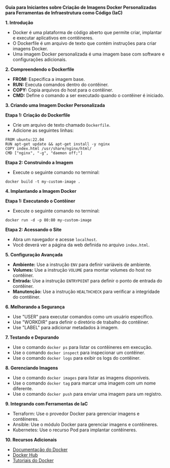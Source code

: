 **Guia para Iniciantes sobre Criação de Imagens Docker Personalizadas para Ferramentas de Infraestrutura como Código (IaC)**

**1. Introdução**

* Docker é uma plataforma de código aberto que permite criar, implantar e executar aplicativos em contêineres.
* O Dockerfile é um arquivo de texto que contém instruções para criar imagens Docker.
* Uma imagem Docker personalizada é uma imagem base com software e configurações adicionais.

**2. Compreendendo o Dockerfile**

* **FROM:** Especifica a imagem base.
* **RUN:** Executa comandos dentro do contêiner.
* **COPY:** Copia arquivos do host para o contêiner.
* **CMD:** Define o comando a ser executado quando o contêiner é iniciado.

**3. Criando uma Imagem Docker Personalizada**

**Etapa 1: Criação do Dockerfile**

* Crie um arquivo de texto chamado `Dockerfile`.
* Adicione as seguintes linhas:
```
FROM ubuntu:22.04
RUN apt-get update && apt-get install -y nginx
COPY index.html /usr/share/nginx/html/
CMD ["nginx", "-g", "daemon off;"]
```

**Etapa 2: Construindo a Imagem**

* Execute o seguinte comando no terminal:
```
docker build -t my-custom-image .
```

**4. Implantando a Imagem Docker**

**Etapa 1: Executando o Contêiner**

* Execute o seguinte comando no terminal:
```
docker run -d -p 80:80 my-custom-image
```

**Etapa 2: Acessando o Site**

* Abra um navegador e acesse `localhost`.
* Você deverá ver a página da web definida no arquivo `index.html`.

**5. Configuração Avançada**

* **Ambiente:** Use a instrução `ENV` para definir variáveis de ambiente.
* **Volumes:** Use a instrução `VOLUME` para montar volumes do host no contêiner.
* **Entrada:** Use a instrução `ENTRYPOINT` para definir o ponto de entrada do contêiner.
* **Manutenção:** Use a instrução `HEALTHCHECK` para verificar a integridade do contêiner.

**6. Melhorando a Segurança**

* Use "USER" para executar comandos como um usuário específico.
* Use "WORKDIR" para definir o diretório de trabalho do contêiner.
* Use "LABEL" para adicionar metadados à imagem.

**7. Testando e Depurando**

* Use o comando `docker ps` para listar os contêineres em execução.
* Use o comando `docker inspect` para inspecionar um contêiner.
* Use o comando `docker logs` para exibir os logs do contêiner.

**8. Gerenciando Imagens**

* Use o comando `docker images` para listar as imagens disponíveis.
* Use o comando `docker tag` para marcar uma imagem com um nome diferente.
* Use o comando `docker push` para enviar uma imagem para um registro.

**9. Integrando com Ferramentas de IaC**

* Terraform: Use o provedor Docker para gerenciar imagens e contêineres.
* Ansible: Use o módulo Docker para gerenciar imagens e contêineres.
* Kubernetes: Use o recurso Pod para implantar contêineres.

**10. Recursos Adicionais**

* [Documentação do Docker](https://docs.docker.com/)
* [Docker Hub](https://hub.docker.com/)
* [Tutoriais do Docker](https://docs.docker.com/get-started/)
